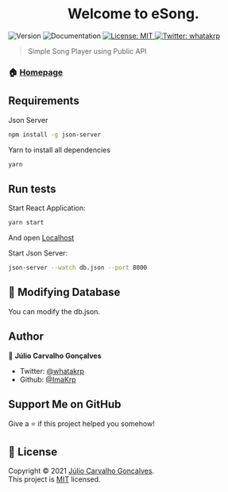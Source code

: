 <h1 align="center">Welcome to eSong. </h1>
<p>
  <img alt="Version" src="https://img.shields.io/badge/version-0.1-blue.svg?cacheSeconds=2592000" />
  
  <a target="_blank">
    <img alt="Documentation" src="https://img.shields.io/badge/documentation-yes-brightgreen.svg" />
  </a>
  <a href="https://choosealicense.com/licenses/mit/" target="_blank">
    <img alt="License: MIT" src="https://img.shields.io/badge/License-MIT-yellow.svg" />
  </a>
  <a href="https://twitter.com/whatakrp" target="_blank">
    <img alt="Twitter: whatakrp" src="https://img.shields.io/twitter/follow/whatakrp.svg?style=social" />
  </a>
</p>

> Simple Song Player using Public API

### 🏠 [Homepage](https://github.com/ImaKrp/eSong---Electron-React)

## Requirements

Json Server

```sh
npm install -g json-server
```

Yarn to install all dependencies

```sh
yarn
```

## Run tests

Start React Application:

```sh
yarn start
```

And open [Localhost](http://localhost:3000)

Start Json Server:

```sh
json-server --watch db.json --port 8000
```

## 📑 Modifying Database

You can modify the db.json.

## Author

👤 **Júlio Carvalho Gonçalves**

- Twitter: [@whatakrp](https://twitter.com/whatakrp)
- Github: [@ImaKrp](https://github.com/ImaKrp)

## Support Me on GitHub

Give a ⭐️ if this project helped you somehow!

## 📝 License

Copyright © 2021 [Júlio Carvalho Gonçalves](https://github.com/ImaKrp).<br />
This project is [MIT](https://github.com/ImaKrp/eSong---Electron-React/blob/master/LICENSE) licensed.
